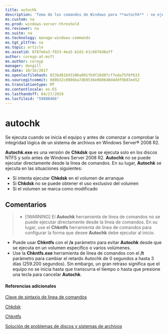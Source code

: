 ```yaml
---
title: autochk
description: 'Tema de los comandos de Windows para **autochk** : se ejecuta cuando se inicia el equipo y antes de Windows Server a partir comprobar la integridad lógica de un sistema de archivos.'
ms.custom: na
ms.prod: windows-server-threshold
ms.reviewer: na
ms.suite: na
ms.technology: manage-windows-commands
ms.tgt_pltfrm: na
ms.topic: article
ms.assetid: 8787e6a3-f023-4ea5-b2d1-61c6876d8aff
author: coreyp-at-msft
ms.author: coreyp
manager: dongill
ms.date: 10/16/2017
ms.openlocfilehash: 023bd81b93106a091fb9f26d97cf7eda75f0f633
ms.sourcegitcommit: 0d0b32c8986ba7db9536e0b8648d4ddf9b03e452
ms.translationtype: MT
ms.contentlocale: es-ES
ms.lasthandoff: 04/17/2019
ms.locfileid: "59888466"
---
```

# <a name="autochk"></a>autochk



Se ejecuta cuando se inicia el equipo y antes de comenzar a comprobar la integridad lógica de un sistema de archivos en Windows Server® 2008 R2.

**Autochk.exe** es una versión de **Chkdsk** que se ejecuta solo en los discos NTFS y solo antes de Windows Server 2008 R2. **Autochk** no se puede ejecutar directamente desde la línea de comandos. En su lugar, **Autochk** se ejecuta en las situaciones siguientes:
-   Si intenta ejecutar **Chkdsk** en el volumen de arranque
-   Si **Chkdsk** no se puede obtener el uso exclusivo del volumen
-   Si el volumen se marca como modificado

## <a name="remarks"></a>Comentarios

> -   [!WARNING]
>     El **Autochk** herramienta de línea de comandos no se puede ejecutar directamente desde la línea de comandos. En su lugar, use el **Chkntfs** herramienta de línea de comandos para configurar la forma que desee **Autochk** debe ejecutar al inicio.
-   Puede usar **Chkntfs** con el **/x** parámetro para evitar **Autochk** desde que se ejecuta en un volumen específico o varios volúmenes.
-   Use la **Chkntfs.exe** herramienta de línea de comandos con el **/t** parámetro para cambiar el retardo Autochk de 0 segundos a hasta 3 días (259.200 segundos). Sin embargo, un gran retraso significa que el equipo no se inicia hasta que transcurra el tiempo o hasta que presione una tecla para cancelar **Autochk**.

#### <a name="additional-references"></a>Referencias adicionales

[Clave de sintaxis de línea de comandos](command-line-syntax-key.md)

[Chkdsk](chkdsk.md)

[Chkntfs](chkntfs.md)

[Solución de problemas de discos y sistemas de archivos](https://go.microsoft.com/fwlink/?LinkId=4527)